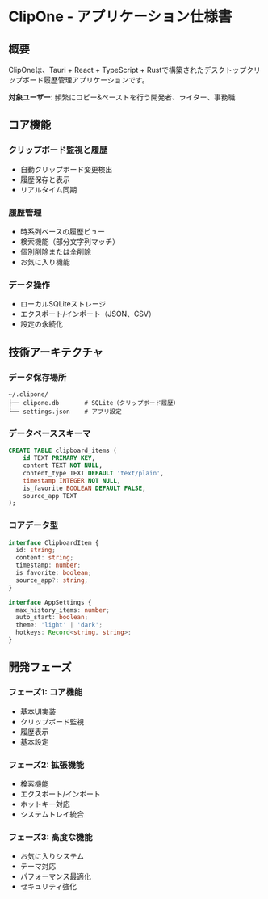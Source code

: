 # ClipOne - アプリケーション仕様書

## 概要
ClipOneは、Tauri + React + TypeScript + Rustで構築されたデスクトップクリップボード履歴管理アプリケーションです。

**対象ユーザー**: 頻繁にコピー&ペーストを行う開発者、ライター、事務職

## コア機能

### クリップボード監視と履歴
- 自動クリップボード変更検出
- 履歴保存と表示
- リアルタイム同期

### 履歴管理
- 時系列ベースの履歴ビュー
- 検索機能（部分文字列マッチ）
- 個別削除または全削除
- お気に入り機能

### データ操作
- ローカルSQLiteストレージ
- エクスポート/インポート（JSON、CSV）
- 設定の永続化

## 技術アーキテクチャ

### データ保存場所
```
~/.clipone/
├── clipone.db       # SQLite（クリップボード履歴）
└── settings.json    # アプリ設定
```

### データベーススキーマ
```sql
CREATE TABLE clipboard_items (
    id TEXT PRIMARY KEY,
    content TEXT NOT NULL,
    content_type TEXT DEFAULT 'text/plain',
    timestamp INTEGER NOT NULL,
    is_favorite BOOLEAN DEFAULT FALSE,
    source_app TEXT
);
```

### コアデータ型
```typescript
interface ClipboardItem {
  id: string;
  content: string;
  timestamp: number;
  is_favorite: boolean;
  source_app?: string;
}

interface AppSettings {
  max_history_items: number;
  auto_start: boolean;
  theme: 'light' | 'dark';
  hotkeys: Record<string, string>;
}
```

## 開発フェーズ

### フェーズ1: コア機能
- 基本UI実装
- クリップボード監視
- 履歴表示
- 基本設定

### フェーズ2: 拡張機能
- 検索機能
- エクスポート/インポート
- ホットキー対応
- システムトレイ統合

### フェーズ3: 高度な機能
- お気に入りシステム
- テーマ対応
- パフォーマンス最適化
- セキュリティ強化